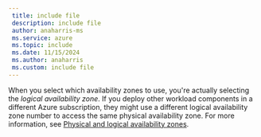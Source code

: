 ```yaml
---
 title: include file
 description: include file
 author: anaharris-ms
 ms.service: azure
 ms.topic: include
 ms.date: 11/15/2024
 ms.author: anaharris
 ms.custom: include file
---
```


When you select which availability zones to use, you're actually selecting the *logical availability zone*. If you deploy other workload components in a different Azure subscription, they might use a different logical availability zone number to access the same physical availability zone. For more information, see [Physical and logical availability zones](./availability-zones-overview.md#physical-and-logical-availability-zones).
